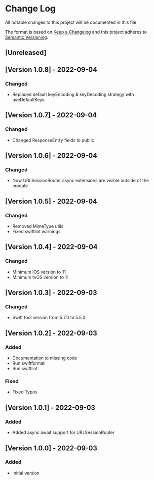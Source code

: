# Change Log
All notable changes to this project will be documented in this file.

The format is based on [Keep a Changelog](http://keepachangelog.com/)
and this project adheres to [Semantic Versioning](http://semver.org/).

## [Unreleased]

## [Version 1.0.8] - 2022-09-04
### Changed
- Replaced default keyEncoding & keyDecoding strategy with useDefaultKeys

## [Version 1.0.7] - 2022-09-04
### Changed
- Changed ResponseEntry fields to public

## [Version 1.0.6] - 2022-09-04
### Changed
- Now URLSessionRouter async extensions are visible outside of the module

## [Version 1.0.5] - 2022-09-04
### Changed
- Removed MimeType utils
- Fixed swiftlint warnings


## [Version 1.0.4] - 2022-09-04
### Changed
- Minimum iOS version to 11
- Minimum tvOS version to 11

## [Version 1.0.3] - 2022-09-03
### Changed
- Swift tool version from 5.7.0 to 5.5.0

## [Version 1.0.2] - 2022-09-03
### Added
- Documentation to missing code
- Run swiftformat
- Run swiftlint
### Fixed
- Fixed Typos

## [Version 1.0.1] - 2022-09-03
### Added
- Added async await support for URLSessionRouter


## [Version 1.0.0] - 2022-09-03
### Added
- Initial version
